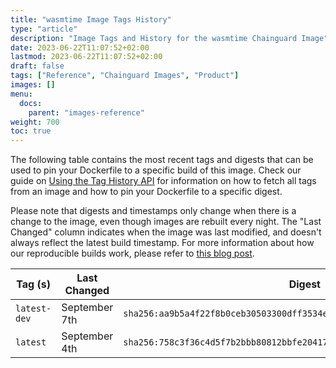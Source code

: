 ```yaml
---
title: "wasmtime Image Tags History"
type: "article"
description: "Image Tags and History for the wasmtime Chainguard Image"
date: 2023-06-22T11:07:52+02:00
lastmod: 2023-06-22T11:07:52+02:00
draft: false
tags: ["Reference", "Chainguard Images", "Product"]
images: []
menu:
  docs:
    parent: "images-reference"
weight: 700
toc: true
---
```


The following table contains the most recent tags and digests that can be used to pin your Dockerfile to a specific build of this image. Check our guide on [Using the Tag History API](/chainguard/chainguard-images/using-the-tag-history-api/) for information on how to fetch all tags from an image and how to pin your Dockerfile to a specific digest.

Please note that digests and timestamps only change when there is a change to the image, even though images are rebuilt every night. The "Last Changed" column indicates when the image was last modified, and doesn't always reflect the latest build timestamp. For more information about how our reproducible builds work, please refer to [this blog post](https://www.chainguard.dev/unchained/reproducing-chainguards-reproducible-image-builds).

| Tag (s)       | Last Changed  | Digest                                                                    |
|---------------|---------------|---------------------------------------------------------------------------|
|  `latest-dev` | September 7th | `sha256:aa9b5a4f22f8b0ceb30503300dff3534e0776d8467e0f9812c32d780c0902b51` |
|  `latest`     | September 4th | `sha256:758c3f36c4d5f7b2bbb80812bbfe204174139eecea2c6999d9ad83f62bada153` |
